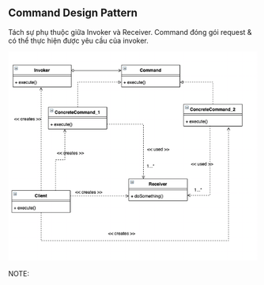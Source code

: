 Command Design Pattern
------------
Tách sự phụ thuộc giữa Invoker và Receiver. 
Command đóng gói request & có thể thực hiện được yêu cầu của invoker.

![command-design-java.png](command_design_java.png)

NOTE: 
